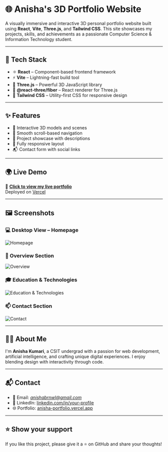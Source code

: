 # 🌐 Anisha's 3D Portfolio Website

A visually immersive and interactive 3D personal portfolio website built using **React**, **Vite**, **Three.js**, and **Tailwind CSS**. This site showcases my projects, skills, and achievements as a passionate Computer Science & Information Technology student.

---

## 🚀 Tech Stack

- ⚛️ **React** – Component-based frontend framework  
- ⚡ **Vite** – Lightning-fast build tool  
- 🌌 **Three.js** – Powerful 3D JavaScript library  
- 🎨 **@react-three/fiber** – React renderer for Three.js  
- 💨 **Tailwind CSS** – Utility-first CSS for responsive design

---

## ✨ Features

- 🎥 Interactive 3D models and scenes
- 📜 Smooth scroll-based navigation
- 🧩 Project showcase with descriptions
- 📱 Fully responsive layout
- 📬 Contact form with social links

---

## 🌍 Live Demo

🔗 **[Click to view my live portfolio](https://anisha-portfolio-o2nbfto4v-anisha-kumaris-projects.vercel.app/)**  
Deployed on [Vercel](https://vercel.com/)

---

## 🖼️ Screenshots

### 💻 Desktop View – Homepage  
![Homepage](https://github.com/user-attachments/assets/c13fce18-5a5d-4fec-9437-443900b6ef53)

### 📌 Overview Section  
![Overview](https://github.com/user-attachments/assets/76f9aca5-6a65-4016-ae9c-c9f234d92bec)

### 🎓 Education & Technologies  
![Education & Technologies](https://github.com/user-attachments/assets/5f243ad5-6501-48aa-810e-9a18d50d66c5)

### 📫 Contact Section  
![Contact](https://github.com/user-attachments/assets/75271fef-dc5f-4f95-a96b-a44c2869fee1)

---

## 👩‍💻 About Me

I'm **Anisha Kumari**, a CSIT undergrad with a passion for web development, artificial intelligence, and crafting unique digital experiences. I enjoy blending design with interactivity through code.

---

## 📬 Contact

- 📧 Email: *anishabrnwl@gmail.com*
- 🔗 LinkedIn: [linkedin.com/in/your-profile](https://www.linkedin.com/in/anisha-kumari82)
- 🌐 Portfolio: [anisha-portfolio.vercel.app](https://anisha-portfolio-o2nbfto4v-anisha-kumaris-projects.vercel.app/)

---

## ⭐ Show your support

If you like this project, please give it a ⭐ on GitHub and share your thoughts!















